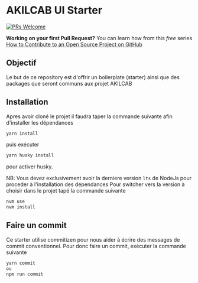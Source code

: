 # AKILCAB UI Starter

[![PRs Welcome](https://img.shields.io/badge/PRs-welcome-brightgreen.svg?style=flat-square)](https://makeapullrequest.com)

**Working on your first Pull Request?** You can learn how from this _free_ series [How to Contribute to an Open Source Project on GitHub](https://kcd.im/pull-request)

## Objectif

Le but de ce repository est d'offrir un boilerplate (starter) ainsi que des packages que seront communs aux projet AKILCAB

## Installation

Apres avoir cloné le projet il faudra taper la commande suivante afin d'installer les dépendances

```bash
yarn install
```

puis exécuter

```bash
yarn husky install
```

pour activer husky.

NB: Vous devez exclusivement avoir la derniere version `lts` de NodeJs pour proceder à l'installation des dépendances
Pour switcher vers la version à choisir dans le projet tapé la commande suivante

```bash
nvm use
nvm install
```

## Faire un commit

Ce starter utilise commitizen pour nous aider à écrire des messages de commit conventionnel. Pour donc faire un commit, exécuter la commande suivante

```bash
yarn commit
ou
npm run commit
```

